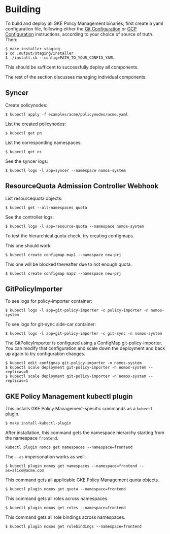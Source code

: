 # Building

To build and deploy all GKE Policy Management binaries, first create a yaml
configuration file, following either the [Git Configuration](../user/config.md)
or [GCP Configuration](../gcp_config.md) instructions, according to your choice
of source of truth. Then:

```console
$ make installer-staging
$ cd .output/staging/installer
$ ./install.sh --config=PATH_TO_YOUR_CONFIG_YAML
```

This should be sufficent to successfully deploy all components.

The rest of the section discusses managing individual components.

## Syncer

Create policynodes:

```console
$ kubectl apply -f examples/acme/policynodes/acme.yaml
```

List the created policynodes:

```console
$ kubectl get pn
```

List the corresponding namespaces:

```console
$ kubectl get ns
```

See the syncer logs:

```console
$ kubectl logs -l app=syncer --namespace nomos-system
```

## ResourceQuota Admission Controller Webhook

List resourcequota objects:

```console
$ kubectl get --all-namespaces quota
```

See the controller logs:

```console
$ kubectl logs -l app=resource-quota --namespace nomos-system
```

To test the hierarchical quota check, try creating configmaps.

This one should work:

```console
$ kubectl create configmap map1 --namespace new-prj
```

This one will be blocked thereafter due to not enough quota.

```console
$ kubectl create configmap map2 --namespace new-prj
```

## GitPolicyImporter

To see logs for policy-importer container:

```console
$ kubectl logs -l app=git-policy-importer -c policy-importer -n nomos-system
```

To see logs for git-sync side-car container:

```console
$ kubectl logs -l app=git-policy-importer -c git-sync -n nomos-system
```

The GitPolicyImporter is configured using a ConfigMap git-policy-importer. You
can modify that configuration and scale down the deployment and back up again to
try configuration changes.

```console
$ kubectl edit configmap git-policy-importer -n nomos-system
$ kubectl scale deployment git-policy-importer -n nomos-system --replicas=0
$ kubectl scale deployment git-policy-importer -n nomos-system --replicas=1
```

## GKE Policy Management kubectl plugin

This installs GKE Policy Management-specific commands as a `kubectl` plugin.

```console
$ make install-kubectl-plugin
```

After installation, this command gets the namespace hierarchy starting from the
namespace `frontend`.

```console
kubectl plugin nomos get namespaces --namespace=frontend
```

The `--as` impersonation works as well:

```console
$ kubectl plugin nomos get namespaces --namespace=frontend --as=alice@acme.com
```

This command gets all applicable GKE Policy Management quota objects.

```console
$ kubectl plugin nomos get quota --namespace=frontend
```

This command gets all roles across namespaces.

```console
$ kubectl plugin nomos get roles --namespace=frontend
```

This command gets all role bindings across namespaces.

```console
$ kubectl plugin nomos get rolebindings --namespace=frontend
```
